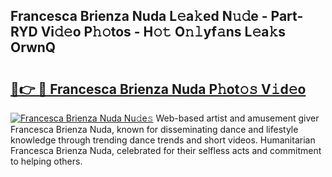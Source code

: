 ## Francesca Brienza Nuda L𝚎a𝚔ed N𝚞𝚍e - Part-RYD Vi𝚍𝚎o P𝚑𝚘tos - H𝚘𝚝 O𝚗𝚕yf𝚊ns L𝚎a𝚔s OrwnQ

# <h2><a href="http://kf2t8t.oniu.top/?m=Francesca+Brienza+Nuda">🔗👉 🔴 Francesca Brienza Nuda P𝚑ot𝚘𝚜 V𝚒d𝚎o</a></h2>

[![Francesca Brienza Nuda Nu𝚍e𝚜](https://i.imgur.com/0qMVB7G.gif)](http://kf2t8t.oniu.top/?m=Francesca+Brienza+Nuda)
Web-based artist and amusement giver Francesca Brienza Nuda, known for disseminating dance and lifestyle knowledge through trending dance trends and short videos. Humanitarian Francesca Brienza Nuda, celebrated for their selfless acts and commitment to helping others.  
